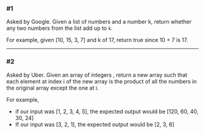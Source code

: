 ### #1
Asked by Google.
Given a list of numbers and a number k, return whether any two numbers from the list add up to `k`.

For example, given [10, 15, 3, 7] and k of 17, return true since 10 + 7 is 17.


---

### #2
Asked by Uber.
Given an array of integers , return a new array such that each element at index i of the new array is the product of all the numbers in the original array except the one at i.

For example,

* if our input was [1, 2, 3, 4, 5], the expected output would be [120, 60, 40, 30, 24]
* If our input was [3, 2, 1], the expected output would be [2, 3, 6]

